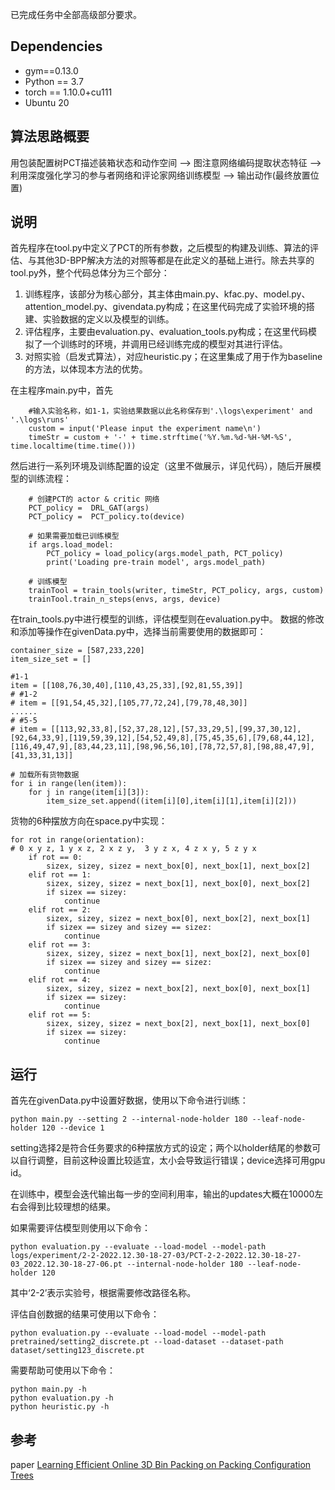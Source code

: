 
已完成任务中全部高级部分要求。

## Dependencies
* gym==0.13.0
* Python == 3.7
* torch == 1.10.0+cu111
* Ubuntu 20

## 算法思路概要
用包装配置树PCT描述装箱状态和动作空间 ——> 图注意网络编码提取状态特征 ——> 利用深度强化学习的参与者网络和评论家网络训练模型 ——> 输出动作(最终放置位置)

## 说明
首先程序在tool.py中定义了PCT的所有参数，之后模型的构建及训练、算法的评估、与其他3D-BPP解决方法的对照等都是在此定义的基础上进行。除去共享的tool.py外，整个代码总体分为三个部分： 
1. 训练程序，该部分为核心部分，其主体由main.py、kfac.py、model.py、attention_model.py、givendata.py构成；在这里代码完成了实验环境的搭建、实验数据的定义以及模型的训练。
2. 评估程序，主要由evaluation.py、evaluation_tools.py构成；在这里代码模拟了一个训练时的环境，并调用已经训练完成的模型对其进行评估。
3. 对照实验（启发式算法），对应heuristic.py；在这里集成了用于作为baseline的方法，以体现本方法的优势。

在主程序main.py中，首先
```
    #输入实验名称，如1-1，实验结果数据以此名称保存到'.\logs\experiment' and '.\logs\runs'
    custom = input('Please input the experiment name\n')
    timeStr = custom + '-' + time.strftime('%Y.%m.%d-%H-%M-%S', time.localtime(time.time()))
```
然后进行一系列环境及训练配置的设定（这里不做展示，详见代码），随后开展模型的训练流程：
```
    # 创建PCT的 actor & critic 网络
    PCT_policy =  DRL_GAT(args)
    PCT_policy =  PCT_policy.to(device)

    # 如果需要加载已训练模型
    if args.load_model:
        PCT_policy = load_policy(args.model_path, PCT_policy)
        print('Loading pre-train model', args.model_path)

    # 训练模型
    trainTool = train_tools(writer, timeStr, PCT_policy, args, custom)
    trainTool.train_n_steps(envs, args, device)
```

在train_tools.py中进行模型的训练，评估模型则在evaluation.py中。
数据的修改和添加等操作在givenData.py中，选择当前需要使用的数据即可：
```
container_size = [587,233,220]
item_size_set = []

#1-1
item = [[108,76,30,40],[110,43,25,33],[92,81,55,39]]
# #1-2
# item = [[91,54,45,32],[105,77,72,24],[79,78,48,30]]
......
# #5-5
# item = [[113,92,33,8],[52,37,28,12],[57,33,29,5],[99,37,30,12],[92,64,33,9],[119,59,39,12],[54,52,49,8],[75,45,35,6],[79,68,44,12],[116,49,47,9],[83,44,23,11],[98,96,56,10],[78,72,57,8],[98,88,47,9],[41,33,31,13]]

# 加载所有货物数据
for i in range(len(item)):
    for j in range(item[i][3]):
        item_size_set.append((item[i][0],item[i][1],item[i][2]))
```

货物的6种摆放方向在space.py中实现：
```
for rot in range(orientation):  
# 0 x y z, 1 y x z, 2 x z y,  3 y z x, 4 z x y, 5 z y x
    if rot == 0:
        sizex, sizey, sizez = next_box[0], next_box[1], next_box[2]
    elif rot == 1:
        sizex, sizey, sizez = next_box[1], next_box[0], next_box[2]
        if sizex == sizey:
            continue
    elif rot == 2:
        sizex, sizey, sizez = next_box[0], next_box[2], next_box[1]
        if sizex == sizey and sizey == sizez:
            continue
    elif rot == 3:
        sizex, sizey, sizez = next_box[1], next_box[2], next_box[0]
        if sizex == sizey and sizey == sizez:
            continue
    elif rot == 4:
        sizex, sizey, sizez = next_box[2], next_box[0], next_box[1]
        if sizex == sizey:
            continue
    elif rot == 5:
        sizex, sizey, sizez = next_box[2], next_box[1], next_box[0]
        if sizex == sizey:
            continue
```

## 运行
首先在givenData.py中设置好数据，使用以下命令进行训练：
```
python main.py --setting 2 --internal-node-holder 180 --leaf-node-holder 120 --device 1
```
setting选择2是符合任务要求的6种摆放方式的设定；两个以holder结尾的参数可以自行调整，目前这种设置比较适宜，太小会导致运行错误；device选择可用gpu id。

在训练中，模型会迭代输出每一步的空间利用率，输出的updates大概在10000左右会得到比较理想的结果。

如果需要评估模型则使用以下命令：
```
python evaluation.py --evaluate --load-model --model-path logs/experiment/2-2-2022.12.30-18-27-03/PCT-2-2-2022.12.30-18-27-03_2022.12.30-18-27-06.pt --internal-node-holder 180 --leaf-node-holder 120
```
其中‘2-2’表示实验号，根据需要修改路径名称。

评估自创数据的结果可使用以下命令：
```
python evaluation.py --evaluate --load-model --model-path pretrained/setting2_discrete.pt --load-dataset --dataset-path dataset/setting123_discrete.pt
```

需要帮助可使用以下命令：
```
python main.py -h
python evaluation.py -h
python heuristic.py -h
```

## 参考
paper [Learning Efficient Online 3D Bin Packing on Packing Configuration Trees](https://openreview.net/forum?id=bfuGjlCwAq) 

